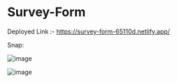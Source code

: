 # Survey-Form

Deployed Link :- https://survey-form-65110d.netlify.app/


Snap:

![image](https://user-images.githubusercontent.com/75311454/216812853-cad533da-12a0-429d-a76b-2a7a5921fdd1.png)


![image](https://user-images.githubusercontent.com/75311454/216813027-89e8d206-3db3-4de5-b61a-0b02a1f54169.png)
